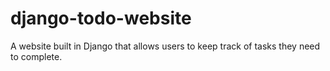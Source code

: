 # django-todo-website
A website built in Django that allows users to keep track of tasks they need to complete.
